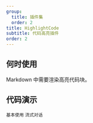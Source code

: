 ```yaml
---
group:
  title: 插件集
  order: 2
title: HighlightCode
subtitle: 代码高亮插件
order: 2
---
```


## 何时使用

Markdown 中需要渲染高亮代码块。

## 代码演示

<!-- prettier-ignore -->
<code src="./demo/supersets/HighlightCode/basic.tsx">基本使用</code>
<code src="./demo/supersets/HighlightCode/streaming.tsx">流式对话</code>
